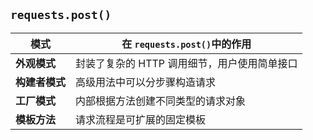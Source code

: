 
## `requests.post()`

| 模式                 | 在 `requests.post()`中的作用               |
| -------------------- | -------------------------------------------- |
| **外观模式**   | 封装了复杂的 HTTP 调用细节，用户使用简单接口 |
| **构建者模式** | 高级用法中可以分步骤构造请求                 |
| **工厂模式**   | 内部根据方法创建不同类型的请求对象           |
| **模板方法**   | 请求流程是可扩展的固定模板                   |
